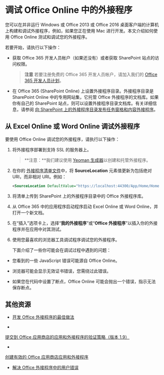 
# <a name="debug-add-ins-in-office-online"></a>调试 Office Online 中的外接程序


您可以在并非运行 Windows 或 Office 2013 或 Office 2016 桌面客户端的计算机上构建和调试外接程序，例如，如果您正在使用 Mac 进行开发。本文介绍如何使用 Office Online 测试和调试您的外接程序。 

若要开始，请执行以下操作：


- 获取 Office 365 开发人员帐户（如果还没有）或者获取 SharePoint 站点的访问权限。
    
     >**注意**  若要注册免费的 Office 365 开发人员帐户，请加入我们的 [Office 365 开发人员计划](https://dev.office.com/devprogram)。
     
- 在 Office 365 (SharePoint Online) 上设置外接程序目录。外接程序目录是 SharePoint Online 中的专用网站集，它托管 Office 外接程序的文档库。如果你有自己的 SharePoint 站点，则可以设置外接程序目录文档库。有关详细信息，请参阅 [向 SharePoint 上的外接程序目录发布任务窗格和内容外接程序](../publish/publish-task-pane-and-content-add-ins-to-an-add-in-catalog.md)。
    

## <a name="debug-your-add-in-from-excel-online-or-word-online"></a>从 Excel Online 或 Word Online 调试外接程序

要使用 Office Online 调试您的外接程序，请执行以下操作：


1. 将外接程序部署到支持 SSL 的服务器上。
    
     >**注意：**我们建议使用 [Yeoman 生成器](https://github.com/OfficeDev/generator-office)以创建和托管外接程序。
     
2. 在你的 [外接程序清单文件](../../docs/overview/add-in-manifests.md)中，将 **SourceLocation** 元素值更新为包括绝对 URI，而非相对 URI。例如：
    
    ```xml
    <SourceLocation DefaultValue="https://localhost:44300/App/Home/Home.html" />
    ```
    
3. 将清单上传到 SharePoint 上的外接程序目录中的 Office 外接程序库。
    
4. 从 Office 365 中的应用程序启动程序启动 Excel Online 或 Word Online，并打开一个新文档。
    
5. 在“插入”选项卡上，选择“**我的外接程序**”或“**Office 外接程序**”以插入你的外接程序并在应用中对其测试。
    
6. 使用您最喜欢的浏览器工具调试程序调试您的外接程序。
    
    下面介绍了一些你可能会在调试过程中遇到的问题：
    
  - 您看到的一些 JavaScript 错误可能源自 Office Online。
    
  - 浏览器可能会显示无效证书错误，您需绕过此错误。
    
  - 如果您在代码中设置了断点，Office Online 可能会抛出一个错误，指示无法保存断点。
    

## <a name="additional-resources"></a>其他资源


- [开发 Office 外接程序的最佳做法](../overview/add-in-development-best-practices.md)
    
- 
  [提交到 Office 应用商店的应用和外接程序的验证策略（版本 1.9）](http://msdn.microsoft.com/library/cd90836a-523e-42f5-ab02-5123cdf9fefe%28Office.15%29.aspx)
    
- 
  [创建有效的 Office 应用商店应用和外接程序](http://msdn.microsoft.com/library/c66a6e6b-2e96-458f-8f8c-2a499fe942c9%28Office.15%29.aspx)
    
- [解决 Office 外接程序中的用户错误](../testing/testing-and-troubleshooting.md)
    
